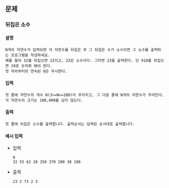 ## 문제

### 뒤집은 소수

#### 설명
```
N개의 자연수가 입력되면 각 자연수를 뒤집은 후 그 뒤집은 수가 소수이면 그 소수를 출력하는 프로그램을 작성하세요.
예를 들어 32를 뒤집으면 23이고, 23은 소수이다. 그러면 23을 출력한다. 단 910를 뒤집으면 19로 숫자화 해야 한다.
첫 자리부터의 연속된 0은 무시한다.
```

#### 입력
```
첫 줄에 자연수의 개수 N(3<=N<=100)이 주어지고, 그 다음 줄에 N개의 자연수가 주어진다.
각 자연수의 크기는 100,000를 넘지 않는다.
```

#### 출력
```
첫 줄에 뒤집은 소수를 출력합니다. 출력순서는 입력된 순서대로 출력합니다.
```

#### 예시 입력
- 입력
    ```
    9
    32 55 62 20 250 370 200 30 100
    ```
- 출력
    ```
    23 2 73 2 3
    ```